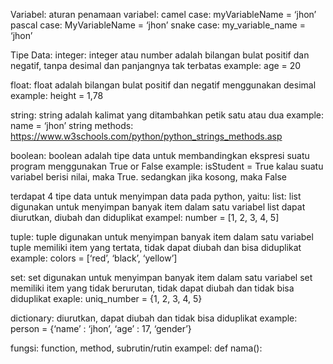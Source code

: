 Variabel:
aturan penamaan variabel:
camel case: myVariableName = ‘jhon’
pascal case: MyVariableName = ‘jhon’
snake case: my_variable_name = ‘jhon’ 

Tipe Data:
integer: 
integer atau number adalah bilangan bulat positif dan negatif, tanpa desimal dan panjangnya tak terbatas
example: age = 20

float:
float adalah bilangan bulat positif dan negatif menggunakan desimal
example: height = 1,78

string:
string adalah kalimat yang ditambahkan petik satu atau dua
example: name = ‘jhon’
string methods: https://www.w3schools.com/python/python_strings_methods.asp

boolean: 
boolean adalah tipe data untuk membandingkan ekspresi suatu program menggunakan True or False
example: isStudent = True
kalau suatu variabel berisi nilai, maka True. sedangkan jika kosong, maka False

terdapat 4 tipe data untuk menyimpan data pada python, yaitu:
list:
list digunakan untuk menyimpan banyak item dalam satu variabel
list dapat diurutkan, diubah dan diduplikat
exampel: number = [1, 2, 3, 4, 5]

tuple:
tuple digunakan untuk menyimpan banyak item dalam satu variabel
tuple memiliki item yang tertata, tidak dapat diubah dan bisa diduplikat 
example: colors = [‘red’, ‘black’, ‘yellow’]

set:
set digunakan untuk menyimpan banyak item dalam satu variabel
set memiliki item yang tidak berurutan, tidak dapat diubah dan tidak bisa diduplikat
exaple: uniq_number = {1, 2, 3, 4, 5}

dictionary:
diurutkan, dapat diubah dan tidak bisa diduplikat 
example: person = {‘name’ : ‘jhon’, ‘age’ : 17, ‘gender’}

fungsi: function, method, subrutin/rutin 
exampel: def nama():
